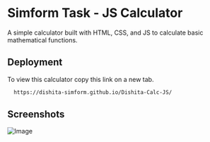 
# Simform Task - JS Calculator

A simple calculator built with HTML, CSS, and JS to calculate basic mathematical functions.

## Deployment

To view this calculator copy this link on a new tab.

```bash
  https://dishita-simform.github.io/Dishita-Calc-JS/
```
## Screenshots

![Image](https://github.com/user-attachments/assets/8a8108c6-0ce1-4a60-bba3-c9fd4f014230)
